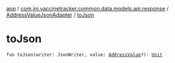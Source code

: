 [app](../../index.md) / [com.jnj.vaccinetracker.common.data.models.api.response](../index.md) / [AddressValueJsonAdapter](index.md) / [toJson](./to-json.md)

# toJson

`fun toJson(writer: JsonWriter, value: `[`AddressValue`](../-address-value/index.md)`?): `[`Unit`](https://kotlinlang.org/api/latest/jvm/stdlib/kotlin/-unit/index.html)